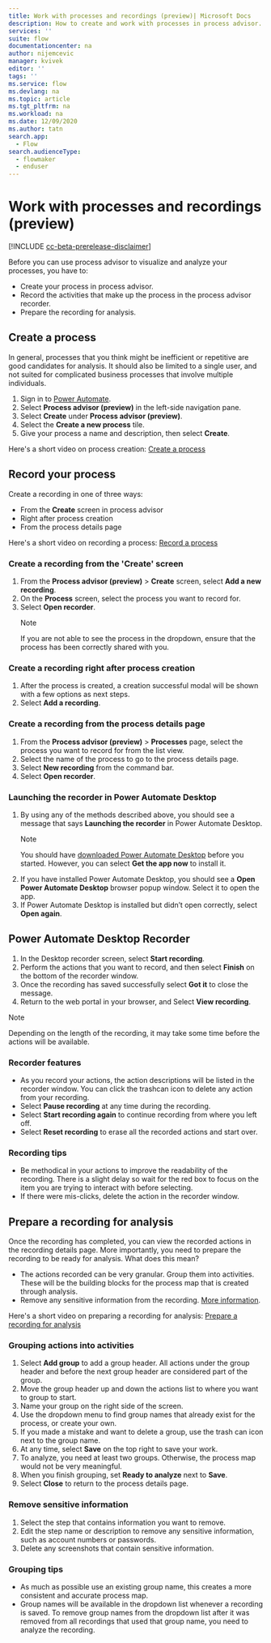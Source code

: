 ```yaml
---
title: Work with processes and recordings (preview)| Microsoft Docs
description: How to create and work with processes in process advisor.
services: ''
suite: flow
documentationcenter: na
author: nijemcevic 
manager: kvivek
editor: ''
tags: ''
ms.service: flow
ms.devlang: na
ms.topic: article
ms.tgt_pltfrm: na
ms.workload: na
ms.date: 12/09/2020
ms.author: tatn
search.app: 
  - Flow
search.audienceType: 
  - flowmaker
  - enduser
---
```

# Work with processes and recordings (preview)

[!INCLUDE [cc-beta-prerelease-disclaimer](includes/cc-beta-prerelease-disclaimer.md)]

Before you can use process advisor to visualize and analyze your processes, you have to:

- Create your process in process advisor.
- Record the activities that make up the process in the process advisor recorder.
- Prepare the recording for analysis.

## Create a process

In general, processes that you think might be inefficient or repetitive are good candidates for analysis. It should also be limited to a single user, and not suited for complicated business processes that involve multiple individuals.

1. Sign in to [Power Automate](https://powerautomate.microsoft.com/).
1. Select **Process advisor (preview)** in the left-side navigation pane.
1. Select **Create** under **Process advisor (preview)**.
1. Select the **Create a new process** tile.
1. Give your process a name and description, then select **Create**.

Here's a short video on process creation: [Create a process](https://go.microsoft.com/fwlink/?linkid=2147540)

## Record your process

Create a recording in one of three ways:

- From the **Create** screen in process advisor
- Right after process creation
- From the process details page

Here's a short video on recording a process: [Record a process](https://go.microsoft.com/fwlink/?linkid=2147725)

### Create a recording from the 'Create' screen

1. From the **Process advisor (preview)** > **Create** screen, select **Add a new recording**.
1. On the **Process** screen, select the process you want to record for.
1. Select **Open recorder**.
    >[!NOTE]
    >If you are not able to see the process in the dropdown, ensure that the process has been correctly shared with you.

### Create a recording right after process creation

1. After the process is created, a creation successful modal will be shown with a few options as next steps.
1. Select **Add a recording**.

### Create a recording from the process details page

1. From the **Process advisor (preview)** > **Processes** page, select the process you want to record for from the list view.
1. Select the name of the process to go to the process details page.
1. Select **New recording** from the command bar.
1. Select **Open recorder**.

### Launching the recorder in Power Automate Desktop

1. By using any of the methods described above, you should see a message that says **Launching the recorder** in Power Automate Desktop.
    > [!NOTE]
    > You should have [downloaded Power Automate Desktop](https://go.microsoft.com/fwlink/?linkid=2102613) before you started. However, you can select **Get the app now** to install it.
1. If you have installed Power Automate Desktop, you should see a  **Open Power Automate Desktop** browser popup window.  Select it to open the app.
1. If Power Automate Desktop is installed but didn’t open correctly, select **Open again**.

## Power Automate Desktop Recorder

1. In the Desktop recorder screen, select **Start recording**.
1. Perform the actions that you want to record, and then select **Finish** on the bottom of the recorder window.
1. Once the recording has saved successfully select **Got it** to close the message.
1. Return to the web portal in your browser, and Select **View recording**.

> [!NOTE]
> Depending on the length of the recording, it may take some time before the actions will be available.

### Recorder features

- As you record your actions, the action descriptions will be listed in the recorder window. You can click the trashcan icon to delete any action from your recording.
- Select **Pause recording** at any time during the recording. 
- Select **Start recording again** to continue recording from where you left off.
- Select **Reset recording** to erase all the recorded actions and start over.

### Recording tips

- Be methodical in your actions to improve the readability of the recording. There is a slight delay so wait for the red box to focus on the item you are trying to interact with before selecting.
- If there were mis-clicks, delete the action in the recorder window.

## Prepare a recording for analysis

Once the recording has completed, you can view the recorded actions in the recording details page. More importantly, you need to prepare the recording to be ready for analysis. What does this mean?

- The actions recorded can be very granular. Group them into activities. These will be the building blocks for the process map that is created through analysis.
- Remove any sensitive information from the recording.  [More information](process-advisor-protect.md).

Here's a short video on preparing a recording for analysis: [Prepare a recording for analysis](https://go.microsoft.com/fwlink/?linkid=2147425)

### Grouping actions into activities

1. Select **Add group** to add a group header. All actions under the group header and before the next group header are considered part of the group.
1. Move the group header up and down the actions list to where you want to group to start.
1. Name your group on the right side of the screen.
1. Use the dropdown menu to find group names that already exist for the process, or create your own.
1. If you made a mistake and want to delete a group, use the trash can icon next to the group name.
1. At any time, select **Save** on the top right to save your work.
1. To analyze, you need at least two groups. Otherwise, the process map would not be very meaningful.
1. When you finish grouping, set **Ready to analyze**  next to **Save**.
1. Select **Close** to return to the process details page.

### Remove sensitive information

1. Select the step that contains information you want to remove.
1. Edit the step name or description to remove any sensitive information, such as account numbers or passwords.
1. Delete any screenshots that contain sensitive information.

### Grouping tips

- As much as possible use an existing group name, this creates a more consistent and accurate process map.
- Group names will be available in the dropdown list whenever a recording is saved. To remove group names from the dropdown list after it was removed from all recordings that used that group name, you need to analyze the recording.
